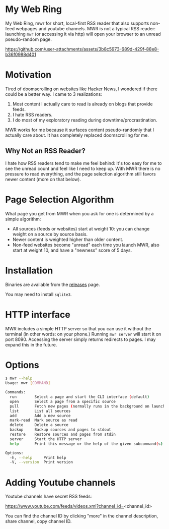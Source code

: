 # My Web Ring

My Web Ring, mwr for short, local-first RSS reader that also supports non-feed webpages and youtube channels.
MWR is not a typical RSS reader: launching
`mwr` (or accessing it via http) will open your browser to an unread pseudo-random page.

https://github.com/user-attachments/assets/3b8c5973-689d-429f-88e8-b36f0988d401

# Motivation

Tired of doomscrolling on websites like Hacker News, I wondered if there could
be a better way. I came to 3 realizations:

1. Most content I actually care to read is already on blogs that provide feeds.
2. I hate RSS readers.
3. I do most of my exploratory reading during downtime/procrastination.

MWR works for me because it surfaces content pseudo-randomly that I actually
care about. It has completely replaced  doomscrolling for me.

## Why Not an RSS Reader?

I hate how RSS readers tend to make me feel behind: It's too easy for me to see
the unread count and feel like I need to keep up. With MWR there is no pressure to read
everything, and the page selection algorithm still favors newer content (more on that below).


# Page Selection Algorithm

What page you get from MWR when you ask for one is determined by a simple algorithm:

* All sources (feeds or websites) start at weight 10: you can change weight on a source by source basis.
* Newer content is weighted higher than older content.
* Non-feed websites become "unread" each time you launch MWR, also start at weight 10, and have
a "newness" score of 5 days.

# Installation
Binaries are available from the [releases](https://github.com/Fingel/my-web-ring/releases) page.

You may need to install `sqlite3`.

# HTTP interface
MWR includes a simple HTTP server so that you can use it without the terminal (in other words: on your
phone.) Running `mwr server` will start it on port  8090. Accessing the server simply returns redirects to
pages. I may expand this in the future.

# Options

```bash
❯ mwr --help
Usage: mwr [COMMAND]

Commands:
  run        Select a page and start the CLI interface (default)
  open       Select a page from a specific source
  pull       Fetch new pages (normally runs in the background on launch)
  list       List all sources
  add        Add a new source
  mark-read  Mark source as read
  delete     Delete a source
  backup     Backup sources and pages to stdout
  restore    Restore sources and pages from stdin
  server     Start the HTTP server
  help       Print this message or the help of the given subcommand(s)

Options:
  -h, --help     Print help
  -V, --version  Print version
```
# Adding Youtube channels
Youtube channels have secret RSS feeds:

https://www.youtube.com/feeds/videos.xml?channel_id=<channel_id>

You can find the channel ID by clicking "more" in the channel description,
share channel, copy channel ID.
